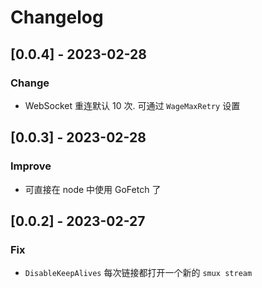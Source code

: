 # Changelog

## [0.0.4] - 2023-02-28

### Change

- WebSocket 重连默认 10 次. 可通过 `WageMaxRetry` 设置

## [0.0.3] - 2023-02-28

### Improve

- 可直接在 node 中使用 GoFetch 了

## [0.0.2] - 2023-02-27

### Fix

- `DisableKeepAlives` 每次链接都打开一个新的 `smux stream`
